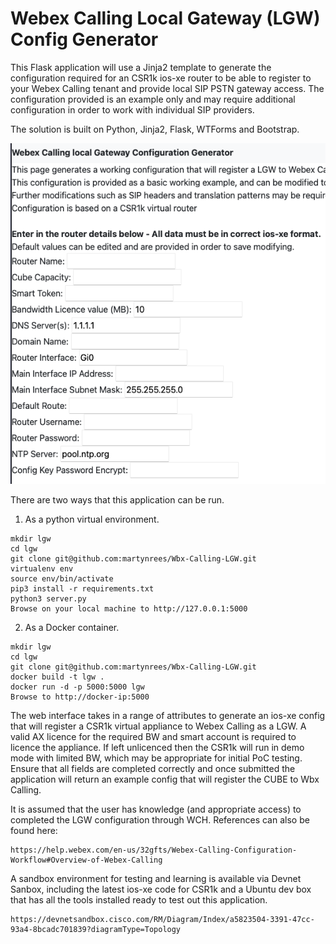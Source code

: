 # Webex Calling Local Gateway (LGW) Config Generator

This Flask application will use a Jinja2 template to generate the configuration required for an CSR1k ios-xe router to be able to register to your Webex Calling tenant and provide local SIP PSTN gateway access.
The configuration provided is an example only and may require additional configuration in order to work with individual SIP providers.

The solution is built on Python, Jinja2, Flask, WTForms and Bootstrap.

![GUI](lgw.png)

There are two ways that this application can be run.
1. As a python virtual environment.
```
mkdir lgw
cd lgw
git clone git@github.com:martynrees/Wbx-Calling-LGW.git
virtualenv env
source env/bin/activate
pip3 install -r requirements.txt
python3 server.py
Browse on your local machine to http://127.0.0.1:5000
```
2. As a Docker container.
```
mkdir lgw
cd lgw
git clone git@github.com:martynrees/Wbx-Calling-LGW.git
docker build -t lgw .
docker run -d -p 5000:5000 lgw
Browse to http://docker-ip:5000 
```

The web interface takes in a range of attributes to generate an ios-xe config that will register a CSR1k virtual appliance to Webex Calling as a LGW.
A valid AX licence for the required BW and smart account is required to licence the appliance. If left unlicenced then the CSR1k will run in demo mode with limited BW, which may be appropriate for initial PoC testing.
Ensure that all fields are completed correctly and once submitted the application will return an example config that will register the CUBE to Wbx Calling.

It is assumed that the user has knowledge (and appropriate access) to completed the LGW configuration through WCH. References can also be found here:
```
https://help.webex.com/en-us/32gfts/Webex-Calling-Configuration-Workflow#Overview-of-Webex-Calling
```

A sandbox environment for testing and learning is available via Devnet Sanbox, including the latest ios-xe code for CSR1k and a Ubuntu dev box that has all the tools installed ready to test out this application.
```
https://devnetsandbox.cisco.com/RM/Diagram/Index/a5823504-3391-47cc-93a4-8bcadc701839?diagramType=Topology
```